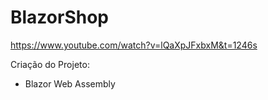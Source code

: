 # BlazorShop

https://www.youtube.com/watch?v=lQaXpJFxbxM&t=1246s

Criação do Projeto:
- Blazor Web Assembly
